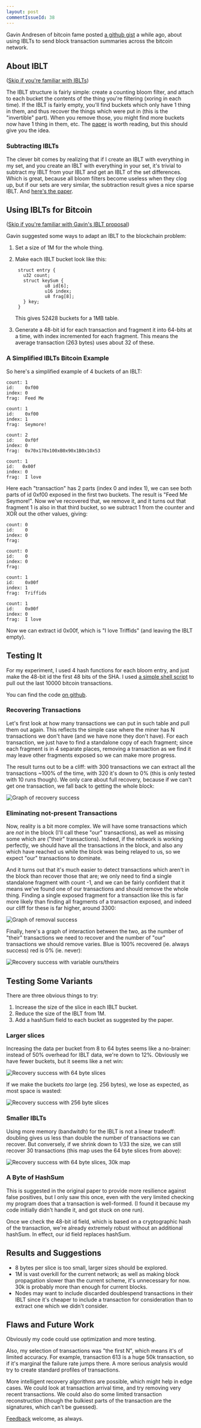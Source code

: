 ```yaml
---
layout: post
commentIssueId: 38
---
```


Gavin Andresen of bitcoin fame posted
[a github gist](https://gist.github.com/gavinandresen/e20c3b5a1d4b97f79ac2)
a while ago, about using IBLTs to send block transaction summaries across
the bitcoin network.

## About IBLT ##

([Skip if you're familiar with IBLTs](#Using-IBLTs))

The IBLT structure is fairly simple: create a counting bloom filter,
and attach to each bucket the contents of the thing you're filtering
(xoring in each time).  If the IBLT is fairly empty, you'll find
buckets which only have 1 thing in them, and thus recover the things
which were put in (this is the "invertible" part).  When you remove
those, you might find more buckets now have 1 thing in them, etc.  The
[paper](http://arxiv.org/pdf/1101.2245.pdf) is worth reading, but this
should give you the idea.

### Subtracting IBLTs ###

The clever bit comes by realizing that if I create an IBLT with
everything in my set, and you create an IBLT with everything in your
set, it's trivial to subtract my IBLT from your IBLT and get an IBLT
of the set differences.  Which is great, because all bloom filters
become useless when they clog up, but if our sets are very similar,
the subtraction result gives a nice sparse IBLT.  And
[here's the paper](http://conferences.sigcomm.org/sigcomm/2011/papers/sigcomm/p218.pdf).

<a name="Using-IBLTs"></a>

## Using IBLTs for Bitcoin ##

([Skip if you're familiar with Gavin's IBLT proposal](#Testing-IBLTs))

Gavin suggested some ways to adapt an IBLT to the blockchain problem:

1. Set a size of 1M for the whole thing.
2. Make each IBLT bucket look like this:

		struct entry {
		  u32 count;
		  struct keySum {
				  u8 id[6];
				  u16 index;
				  u8 frag[8];
		  } key;
		}

   This gives 52428 buckets for a 1MB table.
3. Generate a 48-bit id for each transaction and fragment it into
   64-bits at a time, with index incremented for each fragment.  This
   means the average transaction (263 bytes) uses about 32 of these.

### A Simplified IBLTs Bitcoin Example ###

So here's a simplified example of 4 buckets of an IBLT:

    count: 1
	id:    0xf00
	index: 0
	frag:  Feed Me 

    count: 1
	id:    0xf00
	index: 1
	frag:  Seymore!

    count: 2
    id:    0xf0f
	index: 0
	frag:  0x70x170x100xB0x90x1B0x10x53

	count: 1
    id:   0x00f
	index: 0
	frag:  I love

Here each "transaction" has 2 parts (index 0 and index 1), we can see
both parts of id 0xf00 exposed in the first two buckets.  The result
is "Feed Me Seymore!".  Now we've recovered that, we remove it, and it
turns out that fragment 1 is also in that third bucket, so we subtract
1 from the counter and XOR out the other values, giving:

    count: 0
	id:    0
	index: 0
	frag:  

    count: 0
	id:    0
	index: 0
	frag:  

    count: 1
    id:    0x00f
	index: 1
	frag:  Triffids

	count: 1
    id:    0x00f
	index: 0
	frag:  I love

Now we can extract id 0x00f, which is "I love Triffids" (and leaving the IBLT
empty).

<a name="Testing-IBLTs"></a>

## Testing It ##

For my experiment, I used 4 hash functions for each bloom entry, and
just make the 48-bit id the first 48 bits of the SHA.  I used [a simple
shell script](https://github.com/rustyrussell/bitcoin-iblt-test/blob/master/gettxs.sh) to pull out the last 10000 bitcoin transactions.

You can find the code [on github](https://github.com/rustyrussell/bitcoin-iblt-test/).

### Recovering Transactions ###

Let's first look at how many transactions we can put in such table and
pull them out again.  This reflects the simple case where the miner
has N transactions we don't have (and we have none they don't have).
For each transaction, we just have to find a standalone copy of each
fragment; since each fragment is in 4 separate places, removing a
transaction as we find it may leave other fragments exposed so we can
make more progress.

The result turns out to be a cliff: with 300 transactions we can
extract all the transactions ~100% of the time, with 320 it's down to
0% (this is only tested with 10 runs though).  We only care about full
recovery, because if we can't get one transaction, we fall back to
getting the whole block:

![Graph of recovery success](https://rustyrussell.github.io/pettycoin/images/recovery-stats-simple.svg "Graph of recovery success")

### Eliminating not-present Transactions ###

Now, reality is a bit more complex.  We will have some transactions
which are *not* in the block (I'll call these "our" transactions), as
well as missing some which are ("their" transactions).  Indeed, if the
network is working perfectly, we should have all the transactions in
the block, and also any which have reached us while the block was
being relayed to us, so we expect "our" transactions to dominate.

And it turns out that it's much easier to detect transactions which
aren't in the block than recover those that are; we only need to find
a single standalone fragment with count -1, and we can be fairly
confident that it means we've found one of our transactions and should
remove the whole thing.  Finding a single exposed fragment for a
transaction like this is far more likely than finding all fragments of
a transaction exposed, and indeed our cliff for these is far higher,
around 3300:

![Graph of removal success](https://rustyrussell.github.io/pettycoin/images/removal-stats-simple.svg "Graph of removal success")

Finally, here's a graph of interaction between the two, as the number
of "their" transactions we need to recover and the number of "our"
transactions we should remove varies.  Blue is 100% recovered
(ie. always success) red is 0% (ie. never):

![Recovery success with variable ours/theirs](https://rustyrussell.github.io/pettycoin/images/heatmap-8byte.svg "Recovery success with variable ours/theirs")

## Testing Some Variants ##

There are three obvious things to try:
1. Increase the size of the slice in each IBLT bucket.
2. Reduce the size of the IBLT from 1M.
3. Add a hashSum field to each bucket as suggested by the paper.

### Larger slices ###

Increasing the data per bucket from 8 to 64 bytes seems like a no-brainer:
instead of 50% overhead for IBLT data, we're down to 12%.  Obviously we
have fewer buckets, but it seems like a net win:

![Recovery success with 64 byte slices](https://rustyrussell.github.io/pettycoin/images/heatmap-64byte.svg "Recovery success with 64 byte slices")

If we make the buckets *too* large (eg. 256 bytes), we lose as expected,
as most space is wasted:

![Recovery success with 256 byte slices](https://rustyrussell.github.io/pettycoin/images/heatmap-256byte.svg "Recovery success with 256 byte slices")

### Smaller IBLTs ###

Using more memory (bandwitdh) for the IBLT is not a linear tradeoff:
doubling gives us less than double the number of transactions we can
recover.  But conversely, if we shrink down to 1/33 the size, we can
still recover 30 transactions (this map uses the 64 byte slices from
above):

![Recovery success with 64 byte slices, 30k map](https://rustyrussell.github.io/pettycoin/images/heatmap-64-byte-30k.svg "Recovery success with 64 byte slices, 30k map")

### A Byte of HashSum ###

This is suggested in the original paper to provide more resilience
against false positives, but I only saw this once, even with the very
limited checking my program does that a transaction is well-formed.
(I found it because my code initially didn't handle it, and got stuck
on one run).

Once we check the 48-bit id field, which is based on a cryptographic
hash of the transaction, we're already extremely robust without an
additional hashSum.  In effect, our id field replaces hashSum.

## Results and Suggestions ##

* 8 bytes per slice is too small, larger sizes should be explored.
* 1M is vast overkill for the current network; as well as making block
  propagation slower than the current scheme, it's unnecessary for now.
  30k is probably more than enough for current blocks.
* Nodes may want to include discarded doublespend transactions in their
  IBLT since it's cheaper to include a transaction for consideration
  than to extract one which we didn't consider.

## Flaws and Future Work ##

Obviously my code could use optimization and more testing.

Also, my selection of transactions was "the first N", which means it's
of limited accuracy.  For example, transaction 613 is a huge 50k
transaction, so if it's marginal the failure rate jumps there.  A more
serious analysis would try to create standard profiles of
transactions.

More intelligent recovery algorithms are possible, which might help in
edge cases.  We could look at transaction arrival time, and try
removing very recent transactions.  We could also do some limited
transaction reconstruction (though the bulkiest parts of the
transaction are the signatures, which can't be guessed).

[Feedback](mailto:rusty@rustcorp.com.au) welcome, as always.
